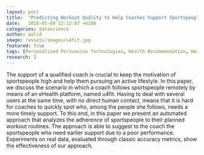 ```yaml
---
layout: post
title:  "Predicting Workout Quality to Help Coaches Support Sportspeople"
date:   2018-05-09 12:12:07 +0100
categories: datascience
author: walid
image: /assets/images/u4fit.jpg
featured: true
tags: [Personalized Persuasive Technologies, Health Recommendation, Healthy Lifestyle, eCoaching, Motivation]
research: 2
---
```


The support of a qualified coach is crucial to keep the motivation of
sportspeople high and help them pursuing an active lifestyle. In this
paper, we discuss the scenario in which a coach follows sportspeople
remotely by means of an eHealth platform, named u4fit. Having
to deal with several users at the same time, with no direct human
contact, means that it is hard for coaches to quickly spot who,
among the people she follows, needs a more timely support. To this
end, in this paper we present an automated approach that analyzes
the adherence of sportspeople to their planned workout routines.
The approach is able to suggest to the coach the sportspeople who
need earlier support due to a poor performance. Experiments on
real data, evaluated through classic accuracy metrics, show the
effectiveness of our approach.
